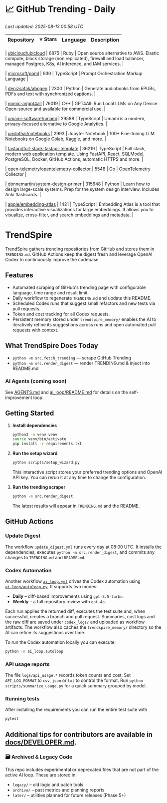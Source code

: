 <!-- TRENDING_START -->
# 📈 GitHub Trending - Daily

_Last updated: 2025-08-13 00:58 UTC_

| Repository | ⭐ Stars | Language | Description |
|------------|--------:|----------|-------------|

| [ubicloud/ubicloud](https://github.com/ubicloud/ubicloud) | 6875 | Ruby | Open source alternative to AWS. Elastic compute, block storage (non replicated), firewall and load balancer, managed Postgres, K8s, AI inference, and IAM services. |

| [microsoft/poml](https://github.com/microsoft/poml) | 930 | TypeScript | Prompt Orchestration Markup Language |

| [denizsafak/abogen](https://github.com/denizsafak/abogen) | 2300 | Python | Generate audiobooks from EPUBs, PDFs and text with synchronized captions. |

| [nomic-ai/gpt4all](https://github.com/nomic-ai/gpt4all) | 76019 | C++ | GPT4All: Run Local LLMs on Any Device. Open-source and available for commercial use. |

| [umami-software/umami](https://github.com/umami-software/umami) | 29588 | TypeScript | Umami is a modern, privacy-focused alternative to Google Analytics. |

| [unslothai/notebooks](https://github.com/unslothai/notebooks) | 2993 | Jupyter Notebook | 100+ Fine-tuning LLM Notebooks on Google Colab, Kaggle, and more. |

| [fastapi/full-stack-fastapi-template](https://github.com/fastapi/full-stack-fastapi-template) | 36219 | TypeScript | Full stack, modern web application template. Using FastAPI, React, SQLModel, PostgreSQL, Docker, GitHub Actions, automatic HTTPS and more. |

| [open-telemetry/opentelemetry-collector](https://github.com/open-telemetry/opentelemetry-collector) | 5548 | Go | OpenTelemetry Collector |

| [donnemartin/system-design-primer](https://github.com/donnemartin/system-design-primer) | 315648 | Python | Learn how to design large-scale systems. Prep for the system design interview. Includes Anki flashcards. |

| [apple/embedding-atlas](https://github.com/apple/embedding-atlas) | 1421 | TypeScript | Embedding Atlas is a tool that provides interactive visualizations for large embeddings. It allows you to visualize, cross-filter, and search embeddings and metadata. |
<!-- TRENDING_END -->

# TrendSpire

TrendSpire gathers trending repositories from GitHub and stores them in `TRENDING.md`. GitHub Actions keep the digest fresh and leverage OpenAI Codex to continuously improve the codebase.

## Features

- Automated scraping of GitHub's trending page with configurable language, time range and result limit.
- Daily workflow to regenerate `TRENDING.md` and update this README.
- Scheduled Codex runs that suggest small refactors and new tests via pull requests.
- Token and cost tracking for all Codex requests.
- Persistent memory stored under `trendspire_memory/` enables the AI to
  iteratively refine its suggestions across runs and open automated pull
  requests with context.

## What TrendSpire Does Today

- `python -m src.fetch_trending` — scrape GitHub Trending
- `python -m src.render_digest` — render TRENDING.md & inject into README.md

### AI Agents (coming soon)
See [AGENTS.md](./AGENTS.md) and [ai_loop/README.md](./ai_loop/README.md) for details on the self-improvement loop.

## Getting Started

1. **Install dependencies**
   ```bash
   python3 -m venv venv
   source venv/bin/activate
   pip install -r requirements.txt
   ```

2. **Run the setup wizard**
   ```bash
   python scripts/setup_wizard.py
   ```
   This interactive script stores your preferred trending options and OpenAI API key.
   You can rerun it at any time to change the configuration.

3. **Run the trending scraper**
   ```bash
   python -m src.render_digest
   ```
   The latest results will appear in `TRENDING.md` and the README.


## GitHub Actions

### Update Digest

The workflow [`update_digest.yml`](.github/workflows/update_digest.yml) runs every day at 08:00 UTC. It installs the dependencies, executes `python -m src.render_digest`, and commits any changes to `TRENDING.md` and `README.md`.

### Codex Automation

Another workflow [`ai_loop.yml`](.github/workflows/ai_loop.yml) drives the Codex automation using [`ai_loop/autoloop.py`](ai_loop/autoloop.py). It supports two modes:

- **Daily** – diff-based improvements using `gpt-3.5-turbo`.
- **Weekly** – a full repository review with `gpt-4o`.

Each run applies the returned diff, executes the test suite and, when successful, creates a branch and pull request. Summaries, cost logs and the raw diff are saved under `codex_logs/` and uploaded as workflow artifacts. The workflow also caches the `trendspire_memory/` directory so the AI can refine its suggestions over time.

To run the Codex automation locally you can execute:

```bash
python -m ai_loop.autoloop
```

### API usage reports

The file `logs/api_usage.*` records token counts and cost. Set `API_LOG_FORMAT`
to `csv`, `json` or `txt` to control the format. Run `python
scripts/summarize_usage.py` for a quick summary grouped by model.

### Running tests

After installing the requirements you can run the entire test suite with

```bash
pytest
```

Additional tips for contributors are available in
[docs/DEVELOPER.md](docs/DEVELOPER.md).
---

### 🗃 Archived & Legacy Code

This repo includes experimental or deprecated files that are not part of the active AI loop. These are stored in:

- `legacy/` – old logic and patch tools
- `archive/` – past metrics and planning reports
- `later/` – utilities planned for future releases (Phase 5+)
